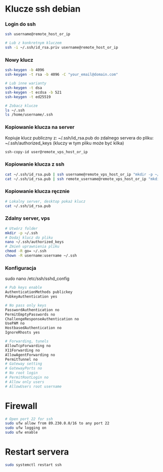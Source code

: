 # Klucze ssh debian

### Login do ssh
```bash
ssh username@remote_host_or_ip

# Lub z konkretnym kluczem
ssh -i ~/.ssh/id_rsa.priv username@remote_host_or_ip
```

### Nowy klucz
```bash
ssh-keygen -b 4096
ssh-keygen -t rsa -b 4096 -C "your_email@domain.com"

# Lub inne warianty
ssh-keygen -t dsa
ssh-keygen -t ecdsa -b 521
ssh-keygen -t ed25519

# Zobacz klucze
ls ~/.ssh
ls /home/username/.ssh
```

### Kopiowanie klucza na server
Kopiuje klucz publiczny z: ~/.ssh/id_rsa.pub do zdalnego servera do pliku: ~/.ssh/authorized_keys (kluczy w tym pliku może być kilka)
```bash
ssh-copy-id user@remote_vps_host_or_ip
```

### Kopiowanie klucza z ssh
```bash
cat ~/.ssh/id_rsa.pub | ssh username@remote_vps_host_or_ip "mkdir -p ~/.ssh && touch ~/.ssh/authorized_keys && chmod -R go= ~/.ssh && cat >> ~/.ssh/authorized_keys"
cat ~/.ssh/id_rsa.pub | ssh remote_username@remote_vps_host_or_ip "mkdir -p ~/.ssh && chmod 700 ~/.ssh && cat >> ~/.ssh/authorized_keys && chmod 600 ~/.ssh/authorized_keys"
```

### Kopiowanie klucza ręcznie
```bash
# Lokalny server, desktop pokaż klucz
cat ~/.ssh/id_rsa.pub
```
### Zdalny server, vps
```bash
# Utwórz folder
mkdir -p ~/.ssh
# Dodaj klucz do pliku
nano ~/.ssh/authorized_keys
# Zmień uprawnienia pliku
chmod -R go= ~/.ssh
chown -R username:username ~/.ssh
```

### Konfiguracja
sudo nano /etc/ssh/sshd_config
```bash
# Pub keys enable
AuthenticationMethods publickey
PubkeyAuthentication yes

# No pass only keys
PasswordAuthentication no
PermitEmptyPasswords no
ChallengeResponseAuthentication no
UsePAM no
HostbasedAuthentication no
IgnoreRhosts yes

# Forwarding, tunels
AllowTcpForwarding no
X11Forwarding no
AllowAgentForwarding no
PermitTunnel no
# Gateway setting
# GatewayPorts no
# No root login
# PermitRootLogin no
# Allow only users
# AllowUsers root username
```

# Firewall
```bash
# Open port 22 for ssh
sudo ufw allow from 89.230.0.0/16 to any port 22
sudo ufw logging on
sudo ufw enable
```

# Restart servera
```bash
sudo systemctl restart ssh
```
